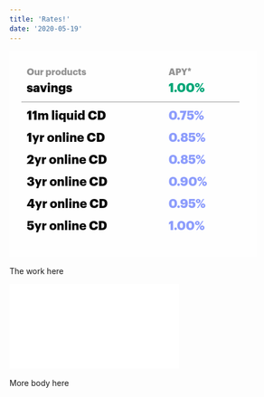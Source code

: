 ```yaml
---
title: 'Rates!'
date: '2020-05-19'
---
```


![photo](post3photo1.png)

The work here


![photo](post3photo2.pdf)

More body here
